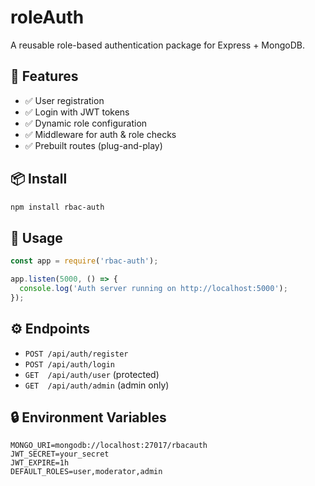 # roleAuth

A reusable role-based authentication package for Express + MongoDB.

## 🌟 Features
- ✅ User registration
- ✅ Login with JWT tokens
- ✅ Dynamic role configuration
- ✅ Middleware for auth & role checks
- ✅ Prebuilt routes (plug-and-play)

## 📦 Install
```bash
npm install rbac-auth
```

## 🚀 Usage
```js
const app = require('rbac-auth');

app.listen(5000, () => {
  console.log('Auth server running on http://localhost:5000');
});
```

## ⚙ Endpoints
- `POST /api/auth/register`
- `POST /api/auth/login`
- `GET  /api/auth/user` (protected)
- `GET  /api/auth/admin` (admin only)

## 🔒 Environment Variables
```env
MONGO_URI=mongodb://localhost:27017/rbacauth
JWT_SECRET=your_secret
JWT_EXPIRE=1h
DEFAULT_ROLES=user,moderator,admin
```
